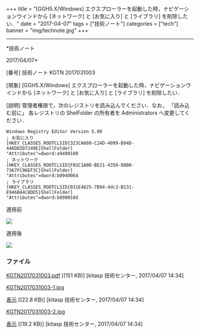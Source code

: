 ﻿+++
title = "[GGH5.X/Windows] エクスプローラーを起動した時，ナビゲーションウインドから [ネットワーク] と [お気に入り] と [ライブラリ] を削除したい．"
date = "2017-04-07"
tags = ["技術ノート"]
categories = ["tech"]
banner = "img/technote.jpg"
+++

-----------------------------------------------------------------------------------------------------------------------------

*技術ノート

2017/04/07*


[番号]
技術ノート KGTN 2017031003

[現象]
[GGH5.X/Windows]
エクスプローラーを起動した時，ナビゲーションウインドから
[ネットワーク] と [お気に入り] と [ライブラリ] を削除したい．

[説明]
管理者権限で，次のレジストリを読み込んでください．なお，
「読み込む前に」 各レジストリの ShelFolder の所有者を Administrators
へ変更してください．

    Windows Registry Editor Version 5.00
    ; お気に入り
    [HKEY_CLASSES_ROOTCLSID{323CA680-C24D-4099-B94D-446DD2D7249E}ShellFolder]
    "Attributes"=dword:a9400100
    ; ネットワーク
    [HKEY_CLASSES_ROOTCLSID{F02C1A0D-BE21-4350-88B0-7367FC96EF3C}ShellFolder]
    "Attributes"=dword:b0940064
    ; ライブラリ
    [HKEY_CLASSES_ROOTCLSID{031E4825-7B94-4dc3-B131-E946B44C8DD5}ShellFolder]
    "Attributes"=dword:b090010d

適用前

![](http://techreport.kitasp.net/attachments/download/3334/KGTN2017031003-1.jpg)

適用後

![](http://techreport.kitasp.net/attachments/download/3335/KGTN2017031003-2.jpg)


### ファイル

 
 


[KGTN2017031003.pdf](http://techreport.kitasp.net/attachments/download/3333/KGTN2017031003.pdf)
 [(151 KB)] [kitasp 技術センター, 2017/04/07
14:34]

[KGTN2017031003-1.jpg](http://techreport.kitasp.net/attachments/download/3334/KGTN2017031003-1.jpg)

[表示](http://techreport.kitasp.net/attachments/3334/KGTN2017031003-1.jpg "表示")
 [(22.8 KB)] [kitasp 技術センター, 2017/04/07
14:34]

[KGTN2017031003-2.jpg](http://techreport.kitasp.net/attachments/download/3335/KGTN2017031003-2.jpg)

[表示](http://techreport.kitasp.net/attachments/3335/KGTN2017031003-2.jpg "表示")
 [(19.2 KB)] [kitasp 技術センター, 2017/04/07
14:34]


 


 


